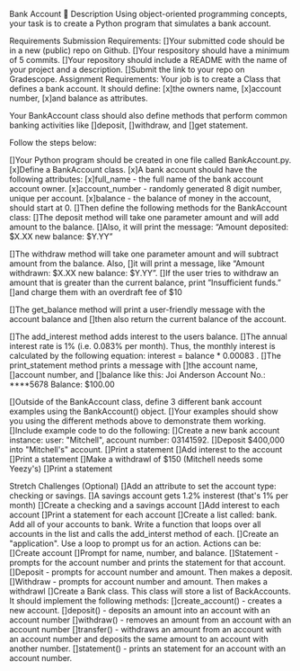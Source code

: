 Bank Account 🏦
Description
Using object-oriented programming concepts, your task is to create a Python program that simulates a bank account.

Requirements
Submission Requirements:
    []Your submitted code should be in a new (public) repo on Github.
    []Your respository should have a minimum of 5 commits.
    []Your repository should include a README with the name of your project and a description.
    []Submit the link to your repo on Gradescope.
Assignment Requirements:
Your job is to create a Class that defines a bank account. It should define:
    [x]the owners name, 
    [x]account number, 
    [x]and balance as attributes.

Your BankAccount class should also define methods that perform common banking activities like 
    []deposit, 
    []withdraw, and 
    []get statement.

Follow the steps below:

[]Your Python program should be created in one file called BankAccount.py.
    [x]Define a BankAccount class.
[x]A bank account should have the following attributes:
    [x]full_name - the full name of the bank account account owner.
    [x]account_number - randomly generated 8 digit number, unique per account.
    [x]balance - the balance of money in the account, should start at 0.
[]Then define the following methods for the BankAccount class:
    []The deposit method will take one parameter amount and will add amount to the balance. 
    []Also, it will print the message: “Amount deposited: $X.XX new balance: $Y.YY”

[]The withdraw method will take one parameter amount and will subtract amount from the balance. Also, 
    []it will print a message, like “Amount withdrawn: $X.XX new balance: $Y.YY”. 
    []If the user tries to withdraw an amount that is greater than the current balance, print ”Insufficient funds.” 
        []and charge them with an overdraft fee of $10

[]The get_balance method will print a user-friendly message with the account balance and 
    []then also return the current balance of the account.

[]The add_interest method adds interest to the users balance. 
    []The annual interest rate is 1% (i.e. 0.083% per month). Thus, the monthly interest is calculated by the following equation: interest = balance *  0.00083 .
[]The print_statement method prints a message with 
    []the account name, 
    []account number, and 
    []balance like this:
        Joi Anderson
        Account No.: ****5678
        Balance: $100.00

[]Outside of the BankAccount class, define 3 different bank account examples using the BankAccount() object.
    []Your examples should show you using the different methods above to demonstrate them working.
[]Include example code to do the following:
    []Create a new bank account instance: user: "Mitchell", account number: 03141592.
    []Deposit $400,000 into "Mitchell's" account.
    []Print a statement
    []Add interest to the account
    []Print a statement
    []Make a withdrawl of $150 (Mitchell needs some Yeezy's)
    []Print a statement

Stretch Challenges (Optional)
[]Add an attribute to set the account type: checking or savings.
[]A savings account gets 1.2% insterest (that's 1% per month)
[]Create a checking and a savings account
[]Add interest to each account
[]Print a statement for each account
[]Create a list called: bank. Add all of your accounts to bank. Write a function that loops over all accounts in the list and calls the add_interst method of each.
[]Create an "application". Use a loop to prompt us for an action. Actions can be:
    []Create account
    []Prompt for name, number, and balance.
    []Statement - prompts for the account number and prints the statement for that account.
    []Deposit - prompts for account number and amount. Then makes a deposit.
    []Withdraw - prompts for account number and amount. Then makes a withdrawl
    []Create a Bank class. This class will store a list of BackAccounts. It should implement the following methods:
    []create_account() - creates a new account.
    []deposit() - deposits an amount into an account with an account number
    []withdraw() - removes an amount from an account with an account number
    []transfer() - withdraws an amount from an account with an account number and deposits the same amount to an account with another number.
    []statement() - prints an statement for an account with an account number.